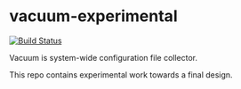 # vacuum-experimental

[![Build Status](https://travis-ci.org/idursun/vacuum-experimental.svg?branch=master)](https://travis-ci.org/idursun/vacuum-experimental)

Vacuum is system-wide configuration file collector.

This repo contains experimental work towards a final design.
